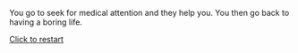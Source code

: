You go to seek for medical attention and they help you. You then go back to having a boring life.

[Click to restart](../../run.md)